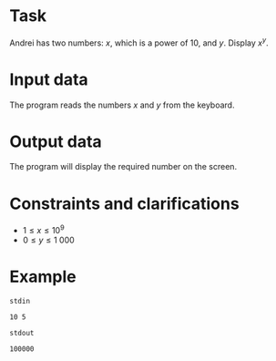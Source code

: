 # Task

Andrei has two numbers: $x$, which is a power of $10$, and $y$. Display $x^y$.

# Input data

The program reads the numbers $x$ and $y$ from the keyboard.

# Output data

The program will display the required number on the screen.

# Constraints and clarifications

* $1 \le x \le 10^9$
* $0 \le y \le 1\ 000$

# Example

`stdin`
```
10 5
```

`stdout`
```
100000
```
